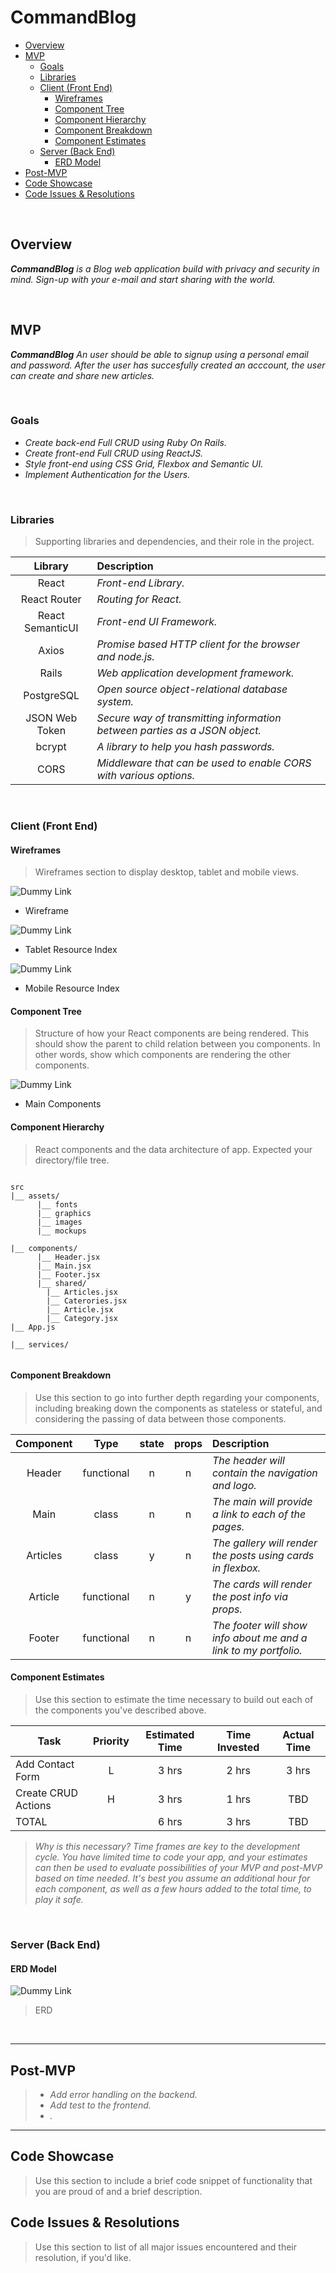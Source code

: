 # CommandBlog <!-- omit in toc -->

- [Overview](#overview)
- [MVP](#mvp)
  - [Goals](#goals)
  - [Libraries](#libraries)
  - [Client (Front End)](#client-front-end)
    - [Wireframes](#wireframes)
    - [Component Tree](#component-tree)
    - [Component Hierarchy](#component-hierarchy)
    - [Component Breakdown](#component-breakdown)
    - [Component Estimates](#component-estimates)
  - [Server (Back End)](#server-back-end)
    - [ERD Model](#erd-model)
- [Post-MVP](#post-mvp)
- [Code Showcase](#code-showcase)
- [Code Issues & Resolutions](#code-issues--resolutions)

<br>

## Overview

_**CommandBlog** is a Blog web application build with privacy and security in mind.
Sign-up with your e-mail and start sharing with the world._

<br>

## MVP

_**CommandBlog** An user should be able to signup using a personal email and password.
After the user has succesfully created an acccount, the user can create and share new articles._

<br>

### Goals

- _Create back-end Full CRUD using Ruby On Rails._
- _Create front-end Full CRUD using ReactJS._
- _Style front-end using CSS Grid, Flexbox and Semantic UI._
- _Implement Authentication for the Users._

<br>

### Libraries

> Supporting libraries and dependencies, and their role in the project.

|     Library      | Description                                                                |
| :--------------: | :------------------------------------------------------------------------- |
|      React       | _Front-end Library._                                                       |
|   React Router   | _Routing for React._                                                       |
| React SemanticUI | _Front-end UI Framework._                                                  |
|      Axios       | _Promise based HTTP client for the browser and node.js._                   |
|      Rails       | _Web application development framework._                                   |
|    PostgreSQL    | _Open source object-relational database system._                           |
|  JSON Web Token  | _Secure way of transmitting information between parties as a JSON object._ |
|      bcrypt      | _A library to help you hash passwords._                                    |
|       CORS       | _Middleware that can be used to enable CORS with various options._         |

<br>

### Client (Front End)

#### Wireframes

> Wireframes section to display desktop, tablet and mobile views.

![Dummy Link](https://res.cloudinary.com/abetavarez/image/upload/v1591740029/Screen_Shot_2020-06-09_at_5.42.21_PM_qx0aqr.png)

- Wireframe

![Dummy Link](https://res.cloudinary.com/abetavarez/image/upload/v1591740020/Screen_Shot_2020-06-09_at_5.59.38_PM_qav1pc.png)

- Tablet Resource Index

![Dummy Link](https://res.cloudinary.com/abetavarez/image/upload/v1591740018/Screen_Shot_2020-06-09_at_5.59.51_PM_eeozod.png)

- Mobile Resource Index

#### Component Tree

> Structure of how your React components are being rendered. This should show the parent to child relation between you components. In other words, show which components are rendering the other components.

![Dummy Link](https://res.cloudinary.com/abetavarez/image/upload/v1591740031/Screen_Shot_2020-06-09_at_5.42.05_PM_n8bumn.png)

- Main Components

#### Component Hierarchy

> React components and the data architecture of app. Expected your directory/file tree.

```structure

src
|__ assets/
      |__ fonts
      |__ graphics
      |__ images
      |__ mockups

|__ components/
      |__ Header.jsx
      |__ Main.jsx
      |__ Footer.jsx
      |__ shared/
        |__ Articles.jsx
        |__ Caterories.jsx
        |__ Article.jsx
        |__ Category.jsx
|__ App.js

|__ services/


```

#### Component Breakdown

> Use this section to go into further depth regarding your components, including breaking down the components as stateless or stateful, and considering the passing of data between those components.

| Component |    Type    | state | props | Description                                                      |
| :-------: | :--------: | :---: | :---: | :--------------------------------------------------------------- |
|  Header   | functional |   n   |   n   | _The header will contain the navigation and logo._               |
|   Main    |   class    |   n   |   n   | _The main will provide a link to each of the pages._             |
| Articles  |   class    |   y   |   n   | _The gallery will render the posts using cards in flexbox._      |
|  Article  | functional |   n   |   y   | _The cards will render the post info via props._                 |
|  Footer   | functional |   n   |   n   | _The footer will show info about me and a link to my portfolio._ |

#### Component Estimates

> Use this section to estimate the time necessary to build out each of the components you've described above.

| Task                | Priority | Estimated Time | Time Invested | Actual Time |
| ------------------- | :------: | :------------: | :-----------: | :---------: |
| Add Contact Form    |    L     |     3 hrs      |     2 hrs     |    3 hrs    |
| Create CRUD Actions |    H     |     3 hrs      |     1 hrs     |     TBD     |
| TOTAL               |          |     6 hrs      |     3 hrs     |     TBD     |

> _Why is this necessary? Time frames are key to the development cycle. You have limited time to code your app, and your estimates can then be used to evaluate possibilities of your MVP and post-MVP based on time needed. It's best you assume an additional hour for each component, as well as a few hours added to the total time, to play it safe._

<br>

### Server (Back End)

#### ERD Model

![Dummy Link](https://res.cloudinary.com/abetavarez/image/upload/v1591740024/Screen_Shot_2020-06-09_at_5.42.39_PM_qb1oqm.png)

> ERD

<br>

---

## Post-MVP

> - _Add error handling on the backend._
> - _Add test to the frontend._
> - _._

---

## Code Showcase

> Use this section to include a brief code snippet of functionality that you are proud of and a brief description.

## Code Issues & Resolutions

> Use this section to list of all major issues encountered and their resolution, if you'd like.

